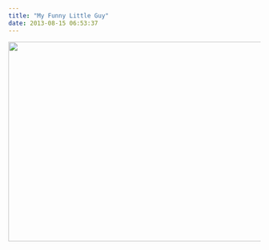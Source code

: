 ```yaml
---
title: "My Funny Little Guy"
date: 2013-08-15 06:53:37
---
```


<p style="text-align: center;">
  <img alt="" src="/assets/images/funny_peter.gif" style="width: 600px; height: 400px;" />
</p>
